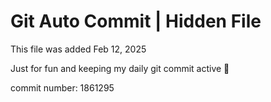# Git Auto Commit | Hidden File

This file was added Feb 12, 2025

Just for fun and keeping my daily git commit active 🤪

commit number: 1861295
